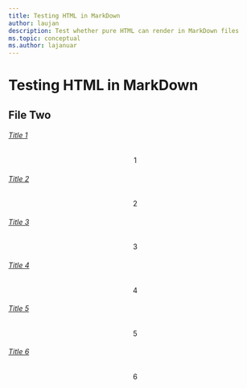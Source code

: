 ```yaml
---
title: Testing HTML in MarkDown
author: laujan
description: Test whether pure HTML can render in MarkDown files
ms.topic: conceptual
ms.author: lajanuar
---
```


# Testing HTML in MarkDown

## File Two
<!-- markdownlint-disable MD033 -->

<div class="m-card-group f-feed"><div class="c-card f-double"><div class="card-heading"><a href="#" class="c-hyperlink"><h6 class="c-heading-6">Title 1</h6></a></div><div class="c-card-content"><p class="c-heading-3" style="text-align: center">1</p></div></div><div class="c-card f-single"><div class="card-heading"><a href="#" class="c-hyperlink"><h6 class="c-heading-6">Title 2</h6></a></div><div class="c-card-content"><p class="c-heading-3" style="text-align: center">2</p></div></div><div class="c-card f-single"><div class="card-heading"><a href="#" class="c-hyperlink"><h6 class="c-heading-6">Title 3</h6></a></div><div class="c-card-content"><p class="c-heading-3" style="text-align: center">3</p></div></div><div class="c-card f-single"><div class="card-heading"><a href="#" class="c-hyperlink"><h6 class="c-heading-6">Title 4</h6></a></div><div class="c-card-content"><p class="c-heading-3" style="text-align: center">4</p></div></div><div class="c-card f-single"><div class="card-heading"><a href="#" class="c-hyperlink"><h6 class="c-heading-6">Title 5</h6></a></div><div class="c-card-content"><p class="c-heading-3" style="text-align: center">5</p></div></div><div class="c-card f-double"><div class="card-heading"><a href="#" class="c-hyperlink"><h6 class="c-heading-6">Title 6</h6></a></div><div class="c-card-content"><p class="c-heading-3" style="text-align: center">6</p></div></div></div>